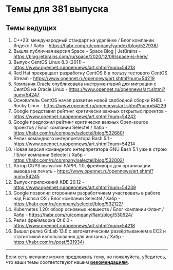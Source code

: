 # Темы для 381 выпуска

## Темы ведущих

1. С++23: международный стандарт на удалёнке / Блог компании Яндекс / Хабр - https://habr.com/ru/company/yandex/blog/527938/
1. Вышла публичная версия Space – Space Blog | JetBrains - https://blog.jetbrains.com/ru/space/2020/12/09/space-is-here/
1. Выпуск CentOS Linux 8.3 (2011) - https://www.opennet.ru/opennews/art.shtml?num=54213
1. Red Hat прекращает разработку CentOS 8 в пользу тестового CentOS Stream - https://www.opennet.ru/opennews/art.shtml?num=54219
1. Компания Oracle опубликовала инструментарий для миграции с CentOS на Oracle Linux - https://www.opennet.ru/opennews/art.shtml?num=54247
1. Основатель CentOS начал развитие новой свободной сборки RHEL - Rocky Linux - https://www.opennet.ru/opennews/art.shtml?num=54229
1. Google представил рейтинг критически важных открытых проектов - https://www.opennet.ru/opennews/art.shtml?num=54242
1. Google предложил рейтинг критически важных Open-source проектов / Блог компании Selectel / Хабр - https://habr.com/ru/company/selectel/blog/532680/
1. Релиз командного интерпретатора Bash 5.1 - https://www.opennet.ru/opennews/art.shtml?num=54214
1. Новая версия командного интерпретатора GNU Bash 5.1 уже в строю / Блог компании Selectel / Хабр - https://habr.com/ru/company/selectel/blog/532002/
1. Автор CUPS выпустил PAPPL 1.0, фреймворк для организации вывода на печать - https://www.opennet.ru/opennews/art.shtml?num=54245
1. Выпуск приложений KDE 20.12 - https://www.opennet.ru/opennews/art.shtml?num=54239
1. Google позволил сторонним разработчикам участвовать в работе над Fuchsia OS / Блог компании Selectel / Хабр - https://habr.com/ru/company/selectel/blog/532122/
1. Kubernetes 1.20: обзор основных новшеств / Блог компании Флант / Хабр - https://habr.com/ru/company/flant/blog/530924/
1. Релиз фреймворка Qt 6.0 - https://www.opennet.ru/opennews/art.shtml?num=54218
1. Вышел релиз GitLab 13.6 с автоматическим развёртыванием в EC2 и статистикой использования для инстанса / Хабр - https://habr.com/ru/post/531934/

---

Если есть желание можно [предложить](themes_from_listeners.md) тему, но пожалуйста, убедитесь, что ваши темы соответствуют нашим **[рекомендациям](Recommendations_for_the_proposed_topics.md)**.
